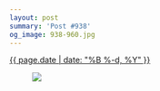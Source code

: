 ```yaml
---
layout: post
summary: 'Post #938'
og_image: 938-960.jpg
---
```


<p>
 <time>
  <a href="/938">
   {{ page.date | date: "%B %-d, %Y" }}
  </a>
 </time>
 <a href="/938">
  <figure data-taken="10/7/2019">
   <img sizes="(min-width: 700px) 50vw, calc(100vw - 2rem)" src="{{ site.assets_url }}/938-480.jpg" srcset="{{ site.assets_url }}/938-240.jpg 240w, {{ site.assets_url }}/938-480.jpg 480w, {{ site.assets_url }}/938-720.jpg 720w, {{ site.assets_url }}/938-960.jpg 960w"/>
  </figure>
 </a>
</p>
